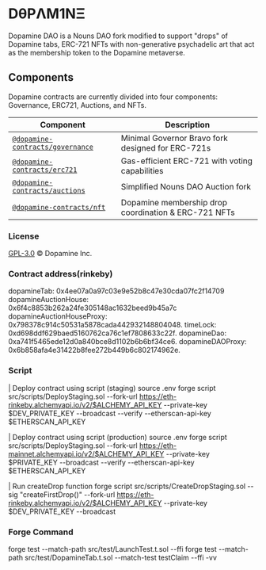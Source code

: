# DθPΛM1NΞ

Dopamine DAO is a Nouns DAO fork modified to support "drops" of Dopamine tabs, ERC-721 NFTs with non-generative psychadelic art that act as the membership token to the Dopamine metaverse.

## Components

Dopamine contracts are currently divided into four components: Governance, ERC721, Auctions, and NFTs.

| Component                                                   | Description                                           |
| ------------------------------------------------------------|------------------------------------------------------ |
| [`@dopamine-contracts/governance`](/src/governance)         | Minimal Governor Bravo fork designed for ERC-721s     |
| [`@dopamine-contracts/erc721`](/src/erc721)                 | Gas-efficient ERC-721 with voting capabilities        |
| [`@dopamine-contracts/auctions`](/src/auctions)             | Simplified Nouns DAO Auction fork                     |
| [`@dopamine-contracts/nft`](/src/nft)                       | Dopamine membership drop coordination & ERC-721 NFTs  |

### License

[GPL-3.0](./LICENSE.md) © Dopamine Inc.


### Contract address(rinkeby)
dopamineTab: 0x4ee07a0a97c03e9e52b8c47e30cda07fc2f14709
dopamineAuctionHouse: 0x6f4c8853b262a24fe305148ac1632beed9b45a7c
dopamineAuctionHouseProxy: 0x798378c914c50531a5878cada442932148804048.
timeLock: 0xd698ddf629baed5160762ca76c1ef7808633c22f.
dopamineDao: 0xa741f5465ede12d0a840bce8d1102b6b6bf34ce6.
dopamineDAOProxy: 0x6b858afa4e31422b8fee272b449b6c802174962e.

### Script
| Deploy contract using script (staging)
source .env
forge script src/scripts/DeployStaging.sol --fork-url https://eth-rinkeby.alchemyapi.io/v2/$ALCHEMY_API_KEY --private-key $DEV_PRIVATE_KEY --broadcast --verify --etherscan-api-key $ETHERSCAN_API_KEY

| Deploy contract using script (production)
source .env
forge script src/scripts/DeployStaging.sol --fork-url https://eth-mainnet.alchemyapi.io/v2/$ALCHEMY_API_KEY --private-key $PRIVATE_KEY --broadcast --verify --etherscan-api-key $ETHERSCAN_API_KEY

| Run createDrop function
forge script src/scripts/CreateDropStaging.sol --sig "createFirstDrop()" --fork-url https://eth-rinkeby.alchemyapi.io/v2/$ALCHEMY_API_KEY --private-key $DEV_PRIVATE_KEY --broadcast

### Forge Command
forge test --match-path src/test/LaunchTest.t.sol --ffi
forge test --match-path src/test/DopamineTab.t.sol --match-test testClaim --ffi -vv